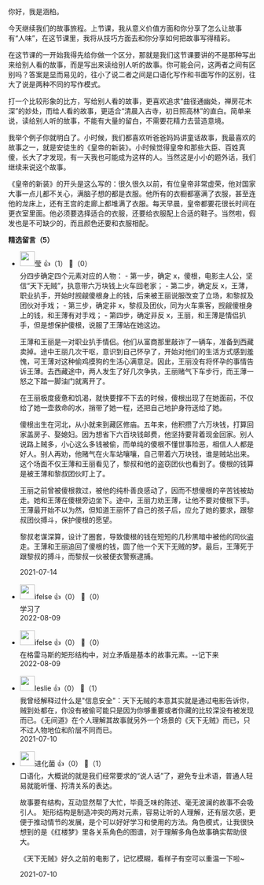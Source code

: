 你好，我是涵柏。

今天继续我们的故事旅程。上节课，我从意义价值方面和你分享了怎么让故事有“人味”，在这节课里，我将从技巧方面去和你分享如何把故事写得精彩。

在这节课的一开始我得先给你做一个区分，那就是我们这节课要讲的不是那种写出来给别人看的故事，而是写出来读给别人听的故事。你可能会问，这两者之间有区别吗？答案是显而易见的，往小了说二者之间是口语化写作和书面写作的区别，往大了说是两种不同的写作模式。

打一个比较形象的比方，写给别人看的故事，更喜欢追求“曲径通幽处，禅房花木深”的妙处，而给人看的故事，更适合“清晨入古寺，初日照高林”的直白。简单来说，读给别人听的故事，不能有大量的留白，不需要花精力去营造意境。

我举个例子你就明白了。小时候，我们都喜欢听爸爸妈妈讲童话故事，我最喜欢的故事之一，就是安徒生的《皇帝的新装》。小时候觉得皇帝和那些大臣、百姓真傻，长大了才发现，有一天我也可能成为这样的人。当然这是小小的题外话，我们继续来说这个故事。

《皇帝的新装》的开头是这么写的：很久很久以前，有位皇帝非常虚荣，他对国家大事一点儿都不关心，满脑子想的都是衣服。他所有的衣橱都塞满了衣服，甚至连他的龙床上，还有王宫的走廊上都堆满了衣服。每天早晨，皇帝都要花很长时间在更衣室里面。他必须要选择适合的衣服，还要给衣服配上合适的鞋子。当然啦，假发也是不可缺少的，而且颜色还要和衣服相配。
<div><strong>精选留言（5）</strong></div><ul>
<li><img src="https://static001.geekbang.org/account/avatar/00/0f/91/c4/40609b81.jpg" width="30px"><span>莹</span> 👍（1） 💬（0）<div>分四步确定四个元素对应的人物：
    - 第一步，确定 x，傻根，电影主人公，坚信“天下无贼”，执意带六万块钱上火车回老家；
    - 第二步，确定反 x，王薄，职业扒手，开始时觊觎傻根身上的钱，后来被王丽说服改变了立场，和黎叔及团伙对手戏；
    - 第三步，确定非 x，黎叔及团伙，同为火车乘客，觊觎傻根身上的钱，和王薄有对手戏；
    - 第四步，确定非反 x，王丽，和王薄是情侣扒手，但是想保护傻根，说服了王薄站在她这边。

王薄和王丽是一对职业扒手情侣。他们从富商那里敲诈了一辆车，准备到西藏卖掉。途中王丽几次干呕，意识到自己怀孕了，开始对他们的生活方式感到羞愧，可王薄对这种偷鸡摸狗的生活心满意足。因此，王丽没有将怀孕的事情告诉王薄。去西藏途中，两人发生了好几次争执，王丽赌气下车步行，而王薄一怒之下踏一脚油门就离开了。

在王丽极度疲惫和饥渴，就快要撑不下去的时候，傻根出现了在她面前，不仅给了她一壶救命的水，捎带了她一程，还把自己地护身符送给了她。

傻根出生在河北，从小就来到藏区修庙。五年来，他积攒了六万块钱，打算回家盖房子、娶媳妇。因为想省下六百块钱邮费，他坚持要背着现金回家。别人说路上贼多，小心这么多钱被偷，而单纯的傻根不懂世事险恶，相信人人都是好人。别人再劝，他赌气在火车站嚷嚷，自己带着六万块钱，谁是贼站出来。这个场面不仅王薄和王丽看见了，黎叔和他的盗窃团伙也看到了。傻根的钱算是被王薄和黎叔团伙盯上了。

王丽之前曾被傻根救过，被他的纯朴善良感动了，因而不想傻根的辛苦钱被劫走。她和王薄在傻根旁边坐下。途中，王丽力劝王薄，让他不要对傻根下手。王薄最开始不以为然，但知道王丽怀了自己的孩子后，应允了她的要求，跟黎叔团伙搏斗，保护傻根的愿望。

黎叔老谋深算，设计了圈套，导致傻根的钱在短短的几秒黑暗中被他的同伙盗走。王薄和王丽追回了傻根的钱，圆了他一个天下无贼的梦。最后，王薄死于跟黎叔的搏斗，而黎叔一伙被便衣警察逮捕。</div>2021-07-14</li><br/><li><img src="https://static001.geekbang.org/account/avatar/00/26/eb/d7/90391376.jpg" width="30px"><span>ifelse</span> 👍（0） 💬（0）<div>学习了</div>2022-08-09</li><br/><li><img src="https://static001.geekbang.org/account/avatar/00/26/eb/d7/90391376.jpg" width="30px"><span>ifelse</span> 👍（0） 💬（0）<div>在格雷马斯的矩形结构中，对立矛盾是基本的故事元素。--记下来</div>2022-08-09</li><br/><li><img src="https://static001.geekbang.org/account/avatar/00/14/34/df/64e3d533.jpg" width="30px"><span>leslie</span> 👍（0） 💬（1）<div>我曾经解释过什么是&quot;信息安全&quot;：天下无贼的本意其实就是通过电影告诉你，贼到处都在，你没有被偷可能只是因为你够重要或者你藏的比较深没有被发现而已。《无间道》在个人理解其故事就另外一个场景的《天下无贼》而已，只不过人物地位和阶层不同而已。</div>2021-07-10</li><br/><li><img src="https://static001.geekbang.org/account/avatar/00/13/7b/bd/ccb37425.jpg" width="30px"><span>进化菌</span> 👍（0） 💬（1）<div>口语化，大概说的就是我们经常要求的“说人话”了，避免专业术语，普通人轻易就能听懂、捋清关系的表达。

故事要有结构，互动显然帮了大忙，毕竟乏味的陈述、毫无波澜的故事不会吸引人。
矩形结构是制造冲突的两对元素，容易让听的人理解，还有层次感，更便于推动情节的发展，是个可以好好学习和使用的方法。角色模式，让我很快想到的是《红楼梦》里各关系角色的图谱，对于理解多角色故事确实帮助很大。

《天下无贼》好久之前的电影了，记忆模糊，看样子有空可以重温一下啦~</div>2021-07-10</li><br/>
</ul>